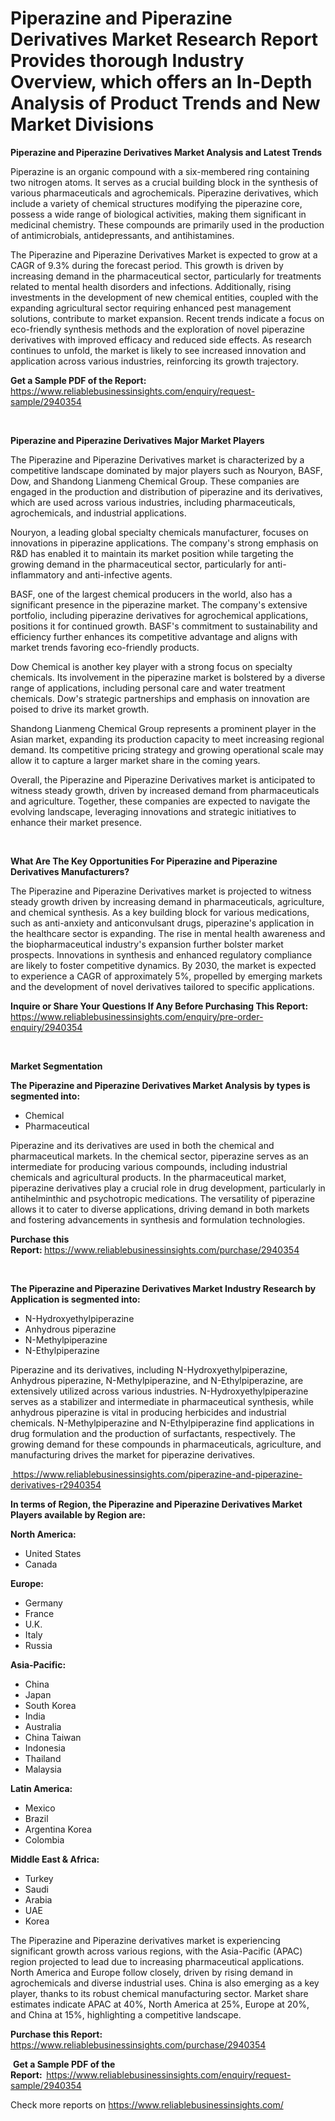 <p><h1>Piperazine and Piperazine Derivatives Market Research Report Provides thorough Industry Overview, which offers an In-Depth Analysis of Product Trends and New Market Divisions</h1></p><p><strong>Piperazine and Piperazine Derivatives Market Analysis and Latest Trends</strong></p>
<p><p>Piperazine is an organic compound with a six-membered ring containing two nitrogen atoms. It serves as a crucial building block in the synthesis of various pharmaceuticals and agrochemicals. Piperazine derivatives, which include a variety of chemical structures modifying the piperazine core, possess a wide range of biological activities, making them significant in medicinal chemistry. These compounds are primarily used in the production of antimicrobials, antidepressants, and antihistamines.</p><p>The Piperazine and Piperazine Derivatives Market is expected to grow at a CAGR of 9.3% during the forecast period. This growth is driven by increasing demand in the pharmaceutical sector, particularly for treatments related to mental health disorders and infections. Additionally, rising investments in the development of new chemical entities, coupled with the expanding agricultural sector requiring enhanced pest management solutions, contribute to market expansion. Recent trends indicate a focus on eco-friendly synthesis methods and the exploration of novel piperazine derivatives with improved efficacy and reduced side effects. As research continues to unfold, the market is likely to see increased innovation and application across various industries, reinforcing its growth trajectory.</p></p>
<p><strong>Get a Sample PDF of the Report:&nbsp;</strong> <a href="https://www.reliablebusinessinsights.com/enquiry/request-sample/2940354?utm_campaign=2768&utm_medium=2&utm_source=Github&utm_content=ia&utm_term=15032025&utm_id=piperazine-and-piperazine-derivatives">https://www.reliablebusinessinsights.com/enquiry/request-sample/2940354</a></p>
<p>&nbsp;</p>
<p><strong>Piperazine and Piperazine Derivatives Major Market Players</strong></p>
<p><p>The Piperazine and Piperazine Derivatives market is characterized by a competitive landscape dominated by major players such as Nouryon, BASF, Dow, and Shandong Lianmeng Chemical Group. These companies are engaged in the production and distribution of piperazine and its derivatives, which are used across various industries, including pharmaceuticals, agrochemicals, and industrial applications.</p><p>Nouryon, a leading global specialty chemicals manufacturer, focuses on innovations in piperazine applications. The company's strong emphasis on R&D has enabled it to maintain its market position while targeting the growing demand in the pharmaceutical sector, particularly for anti-inflammatory and anti-infective agents.</p><p>BASF, one of the largest chemical producers in the world, also has a significant presence in the piperazine market. The company's extensive portfolio, including piperazine derivatives for agrochemical applications, positions it for continued growth. BASF's commitment to sustainability and efficiency further enhances its competitive advantage and aligns with market trends favoring eco-friendly products.</p><p>Dow Chemical is another key player with a strong focus on specialty chemicals. Its involvement in the piperazine market is bolstered by a diverse range of applications, including personal care and water treatment chemicals. Dow's strategic partnerships and emphasis on innovation are poised to drive its market growth.</p><p>Shandong Lianmeng Chemical Group represents a prominent player in the Asian market, expanding its production capacity to meet increasing regional demand. Its competitive pricing strategy and growing operational scale may allow it to capture a larger market share in the coming years.</p><p>Overall, the Piperazine and Piperazine Derivatives market is anticipated to witness steady growth, driven by increased demand from pharmaceuticals and agriculture. Together, these companies are expected to navigate the evolving landscape, leveraging innovations and strategic initiatives to enhance their market presence.</p></p>
<p>&nbsp;</p>
<p><strong>What Are The Key Opportunities For Piperazine and Piperazine Derivatives Manufacturers?</strong></p>
<p><p>The Piperazine and Piperazine Derivatives market is projected to witness steady growth driven by increasing demand in pharmaceuticals, agriculture, and chemical synthesis. As a key building block for various medications, such as anti-anxiety and anticonvulsant drugs, piperazine's application in the healthcare sector is expanding. The rise in mental health awareness and the biopharmaceutical industry's expansion further bolster market prospects. Innovations in synthesis and enhanced regulatory compliance are likely to foster competitive dynamics. By 2030, the market is expected to experience a CAGR of approximately 5%, propelled by emerging markets and the development of novel derivatives tailored to specific applications.</p></p>
<p><strong>Inquire or Share Your Questions If Any Before Purchasing This Report:</strong> <a href="https://www.reliablebusinessinsights.com/enquiry/pre-order-enquiry/2940354?utm_campaign=2768&utm_medium=2&utm_source=Github&utm_content=ia&utm_term=15032025&utm_id=piperazine-and-piperazine-derivatives">https://www.reliablebusinessinsights.com/enquiry/pre-order-enquiry/2940354</a></p>
<p>&nbsp;</p>
<p><strong>Market Segmentation</strong></p>
<p><strong>The Piperazine and Piperazine Derivatives Market Analysis by types is segmented into:</strong></p>
<p><ul><li>Chemical</li><li>Pharmaceutical</li></ul></p>
<p><p>Piperazine and its derivatives are used in both the chemical and pharmaceutical markets. In the chemical sector, piperazine serves as an intermediate for producing various compounds, including industrial chemicals and agricultural products. In the pharmaceutical market, piperazine derivatives play a crucial role in drug development, particularly in antihelminthic and psychotropic medications. The versatility of piperazine allows it to cater to diverse applications, driving demand in both markets and fostering advancements in synthesis and formulation technologies.</p></p>
<p><strong>Purchase this Report:&nbsp;</strong><a href="https://www.reliablebusinessinsights.com/purchase/2940354?utm_campaign=2768&utm_medium=2&utm_source=Github&utm_content=ia&utm_term=15032025&utm_id=piperazine-and-piperazine-derivatives">https://www.reliablebusinessinsights.com/purchase/2940354</a></p>
<p>&nbsp;</p>
<p><strong>The Piperazine and Piperazine Derivatives Market Industry Research by Application is segmented into:</strong></p>
<p><ul><li>N-Hydroxyethylpiperazine</li><li>Anhydrous piperazine</li><li>N-Methylpiperazine</li><li>N-Ethylpiperazine</li></ul></p>
<p><p>Piperazine and its derivatives, including N-Hydroxyethylpiperazine, Anhydrous piperazine, N-Methylpiperazine, and N-Ethylpiperazine, are extensively utilized across various industries. N-Hydroxyethylpiperazine serves as a stabilizer and intermediate in pharmaceutical synthesis, while anhydrous piperazine is vital in producing herbicides and industrial chemicals. N-Methylpiperazine and N-Ethylpiperazine find applications in drug formulation and the production of surfactants, respectively. The growing demand for these compounds in pharmaceuticals, agriculture, and manufacturing drives the market for piperazine derivatives.</p></p>
<p><a href="https://www.reliablebusinessinsights.com/piperazine-and-piperazine-derivatives-r2940354?utm_campaign=2768&utm_medium=2&utm_source=Github&utm_content=ia&utm_term=15032025&utm_id=piperazine-and-piperazine-derivatives">&nbsp;https://www.reliablebusinessinsights.com/piperazine-and-piperazine-derivatives-r2940354</a></p>
<p><strong>In terms of Region, the Piperazine and Piperazine Derivatives Market Players available by Region are:</strong></p>
<p>
    <p> <strong> North America: </strong>
        <ul>
            <li>United States</li>
            <li>Canada</li>
        </ul>
        </p> 
    <p> <strong> Europe: </strong>
        <ul>
            <li>Germany</li>
            <li>France</li>
            <li>U.K.</li>
            <li>Italy</li>
            <li>Russia</li>
        </ul>
        </p> 
    <p> <strong> Asia-Pacific: </strong>
        <ul>
            <li>China</li>
            <li>Japan</li>
            <li>South Korea</li>
            <li>India</li>
            <li>Australia</li>
            <li>China Taiwan</li>
            <li>Indonesia</li>
            <li>Thailand</li>
            <li>Malaysia</li>
        </ul>
        </p> 
    <p> <strong> Latin America: </strong>
        <ul>
            <li>Mexico</li>
            <li>Brazil</li>
            <li>Argentina Korea</li>
            <li>Colombia</li>
        </ul>
        </p> 
    <p> <strong> Middle East & Africa: </strong>
        <ul>
            <li>Turkey</li>
            <li>Saudi</li>
            <li>Arabia</li>
            <li>UAE</li>
            <li>Korea</li>
        </ul>
    </p>
    </p>
<p><p>The Piperazine and Piperazine derivatives market is experiencing significant growth across various regions, with the Asia-Pacific (APAC) region projected to lead due to increasing pharmaceutical applications. North America and Europe follow closely, driven by rising demand in agrochemicals and diverse industrial uses. China is also emerging as a key player, thanks to its robust chemical manufacturing sector. Market share estimates indicate APAC at 40%, North America at 25%, Europe at 20%, and China at 15%, highlighting a competitive landscape.</p></p>
<p><strong>Purchase this Report: </strong><a href="https://www.reliablebusinessinsights.com/purchase/2940354?utm_campaign=2768&utm_medium=2&utm_source=Github&utm_content=ia&utm_term=15032025&utm_id=piperazine-and-piperazine-derivatives">https://www.reliablebusinessinsights.com/purchase/2940354</a></p>
<p>&nbsp;<strong>Get a Sample PDF of the Report:&nbsp;&nbsp;</strong><a href="https://www.reliablebusinessinsights.com/enquiry/request-sample/2940354?utm_campaign=2768&utm_medium=2&utm_source=Github&utm_content=ia&utm_term=15032025&utm_id=piperazine-and-piperazine-derivatives">https://www.reliablebusinessinsights.com/enquiry/request-sample/2940354</a></p>
<p><strong></strong></p>
<p>Check more reports on <a href="https://www.reliablebusinessinsights.com/?utm_campaign=2768&utm_medium=2&utm_source=Github&utm_content=ia&utm_term=15032025&utm_id=piperazine-and-piperazine-derivatives">https://www.reliablebusinessinsights.com/</a></p>